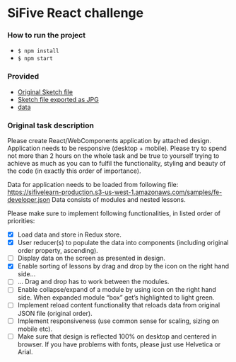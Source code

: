 # SiFive React challenge

### How to run the project

- `$ npm install`
- `$ npm start`

### Provided

- [Original Sketch file](provided/FE-Developer-Task.sketch)
- [Sketch file exported as JPG](provided/graphic.jpg)
- [data](provided/fe-developer.json)

### Original task description
Please create React/WebComponents application by attached design. Application needs to be responsive (desktop + mobile). Please try to spend not more than 2 hours on the whole task and be true to yourself trying to achieve as much as you can to fulfil the functionality, styling and beauty of the code (in exactly this order of importance).

Data for application needs to be loaded from following file:
https://sifivelearn-production.s3-us-west-1.amazonaws.com/samples/fe-developer.json
Data consists of modules and nested lessons.

Please make sure to implement following functionalities, in listed order of priorities:
- [x] Load data and store in Redux store.
- [x] User reducer(s) to populate the data into components (including original order property, ascending).
- [ ] Display data on the screen as presented in design.
- [x] Enable sorting of lessons by drag and drop by the icon on the right hand side...
- [ ] ... Drag and drop has to work between the modules.
- [ ] Enable collapse/expand of a module by using icon on the right hand side. When expanded module “box” get’s highlighted to light green.
- [ ] Implement reload content functionality that reloads data from original JSON file (original order).
- [ ] Implement responsiveness (use common sense for scaling, sizing on mobile etc).
- [ ] Make sure that design is reflected 100% on desktop and centered in browser. If you have problems with fonts, please just use Helvetica or Arial.
